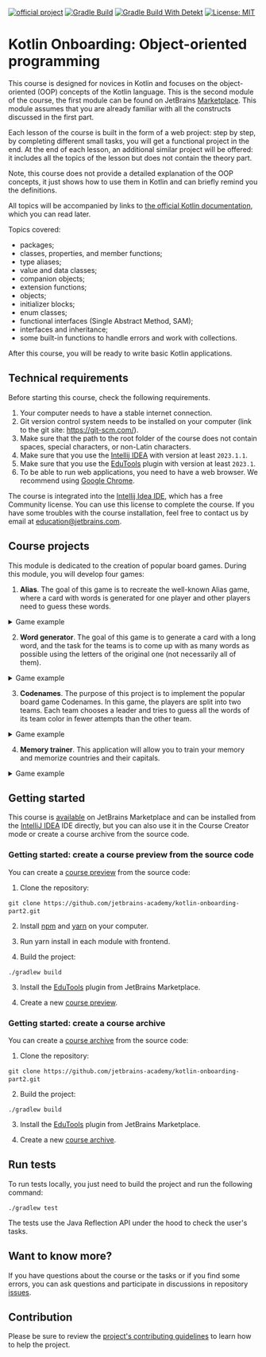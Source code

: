 [![official project](https://jb.gg/badges/official.svg)](https://confluence.jetbrains.com/display/ALL/JetBrains+on+GitHub)
[![Gradle Build](https://github.com/jetbrains-academy/kotlin-onboarding-part2/actions/workflows/gradle-build.yml/badge.svg)](https://github.com/jetbrains-academy/kotlin-onboarding-part2/actions/workflows/gradle-build.yml)
[![Gradle Build With Detekt](https://github.com/jetbrains-academy/kotlin-onboarding-part2/actions/workflows/gradle-build-with-detekt.yml/badge.svg)](https://github.com/jetbrains-academy/kotlin-onboarding-part2/actions/workflows/gradle-build-with-detekt.yml)
[![License: MIT](https://img.shields.io/badge/License-MIT-yellow.svg)](https://opensource.org/licenses/MIT)

# Kotlin Onboarding: Object-oriented programming

This course is designed for novices in Kotlin and focuses on the object-oriented (OOP) concepts of the Kotlin language. 
This is the second module of the course, the first module can be found on JetBrains [Marketplace](https://plugins.jetbrains.com/plugin/21067-kotlin-onboarding--introduction).
This module assumes that you are already familiar with all the constructs discussed in the first part.

Each lesson of the course is built in the form of a web project: step by step, by completing different small tasks, 
you will get a functional project in the end. At the end of each lesson, an additional similar project 
will be offered: it includes all the topics of the lesson but does not contain the theory part.

Note, this course does not provide a detailed explanation of the OOP concepts, 
it just shows how to use them in Kotlin and can briefly remind you the definitions.

All topics will be accompanied by links to [the official Kotlin documentation](https://kotlinlang.org/docs/home.html), which you can read later.

Topics covered:

- packages;
- classes, properties, and member functions;
- type aliases;
- value and data classes;
- companion objects;
- extension functions;
- objects;
- initializer blocks;
- enum classes;
- functional interfaces (Single Abstract Method, SAM);
- interfaces and inheritance;
- some built-in functions to handle errors and work with collections.

After this course, you will be ready to write basic Kotlin applications.

## Technical requirements

Before starting this course, check the following requirements.

1. Your computer needs to have a stable internet connection.
2. Git version control system needs to be installed on your computer (link to the git site: https://git-scm.com/).
3. Make sure that the path to the root folder of the course does not contain spaces, special characters, or non-Latin characters.
4. Make sure that you use the [Intellij IDEA](https://www.jetbrains.com/idea/download/?_ga=2.189310830.494255415.1682514714-1823138827.1669894241&_gac=1.83806948.1682684894.Cj0KCQjw3a2iBhCFARIsAD4jQB3QkDU43KtbIx2HzEz02KvcN7Ma3QGzkIbyX4KS3H4x8b2bl9p4EfYaAvWsEALw_wcB&_gl=1*1h13lr8*_ga*MTgyMzEzODgyNy4xNjY5ODk0MjQx*_ga_9J976DJZ68*MTY4MjY5NDIyMy4xMjUuMS4xNjgyNjk0MjM4LjQ1LjAuMA..#section=windows) with version at least `2023.1.1`.
5. Make sure that you use the [EduTools](https://plugins.jetbrains.com/plugin/10081-edutools) plugin with version at least `2023.1`.
6. To be able to run web applications, you need to have a web browser. We recommend using [Google Chrome](https://www.google.com/chrome/). 

The course is integrated into the [Intellij Idea IDE](https://www.jetbrains.com/idea/), which has a free Community license. 
You can use this license to complete the course. 
If you have some troubles with the course installation, feel free to contact us by email at education@jetbrains.com.

## Course projects

This module is dedicated to the creation of popular board games. During this module, you will develop four games:

1) **Alias**. The goal of this game is to recreate the well-known Alias game, where a card with words is generated for one player and other players need to guess these words.

<details>
<summary>Game example</summary>

![An example of the Alias application](./utils/src/main/resources/images/states/alias/state2.gif)
</details>

2) **Word generator**. The goal of this game is to generate a card with a long word, and 
the task for the teams is to come up with as many words as possible using the letters of the original one (not necessarily all of them).

<details>
<summary>Game example</summary>

![An example of the Words generator application](./utils/src/main/resources/images/states/wordGenerator/state2.gif)
</details>

3) **Codenames**. The purpose of this project is to implement the popular board game Codenames. 
In this game, the players are split into two teams. 
Each team chooses a leader and tries to guess all the words of its team color in fewer attempts than the other team.

<details>
<summary>Game example</summary>

![An example of the Codenames application](./utils/src/main/resources/images/states/codenames/state2.gif)
</details>

4) **Memory trainer**. This application will allow you to train your memory and memorize countries and their capitals.

<details>
<summary>Game example</summary>

![An example of the Memory trainer application](./utils/src/main/resources/images/states/memoryTrainer/state2.gif)
</details>

## Getting started

This course is [available](https://plugins.jetbrains.com/plugin/21913-kotlin-onboarding-object-oriented-programming) on JetBrains Marketplace and can be installed from the 
[IntelliJ IDEA](https://www.jetbrains.com/idea/) IDE directly, but you can also use it in 
the Course Creator mode or create a course archive from the source code.

### Getting started: create a course preview from the source code

You can create a [course preview](https://plugins.jetbrains.com/plugin/10081-edutools/docs/educator-start-guide.html#preview_course) from the source code:
1. Clone the repository: 
```text
git clone https://github.com/jetbrains-academy/kotlin-onboarding-part2.git
```

2. Install [npm](https://www.npmjs.com/) and [yarn](https://yarnpkg.com/) on your computer.

3. Run yarn install in each module with frontend.

4. Build the project:
```text
./gradlew build
```

3. Install the [EduTools](https://plugins.jetbrains.com/plugin/10081-edutools/docs/educational-products.html) plugin from JetBrains Marketplace.

4. Create a new [course preview](https://plugins.jetbrains.com/plugin/10081-edutools/docs/educator-start-guide.html#preview_course).

### Getting started: create a course archive

You can create a [course archive](https://plugins.jetbrains.com/plugin/10081-edutools/docs/educator-start-guide.html#fe7010f2) from the source code:
1. Clone the repository:
```text
git clone https://github.com/jetbrains-academy/kotlin-onboarding-part2.git
```

2. Build the project:
```text
./gradlew build
```

3. Install the [EduTools](https://plugins.jetbrains.com/plugin/10081-edutools/docs/educational-products.html) plugin from JetBrains Marketplace.

4. Create a new [course archive](https://plugins.jetbrains.com/plugin/10081-edutools/docs/educator-start-guide.html#fe7010f2).

## Run tests

To run tests locally, you just need to build the project and run the following command:

```text
./gradlew test
```

The tests use the Java Reflection API under the hood to check the user's tasks.

## Want to know more?

If you have questions about the course or the tasks or if you find some errors,
you can ask questions and participate in discussions in repository [issues](https://github.com/jetbrains-academy/kotlin-onboarding-part2/issues).

## Contribution

Please be sure to review the [project's contributing guidelines](./contributing.md) to learn how to help the project.
